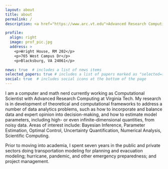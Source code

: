 ```yaml
---
layout: about
title: about
permalink: /
description: <a href="https://www.arc.vt.edu">Advanced Research Computing, Virginia Tech</a>. #Address. Contacts. Moto. Etc.

profile:
  align: right
  image: prof_pic.jpg
  address: >
    <p>Wright House, RM 202</p>
    <p>765 West Campus Dr</p>
    <p>Blacksburg, VA 24061</p>

news: true  # includes a list of news items
selected_papers: true # includes a list of papers marked as "selected={true}"
social: true  # includes social icons at the bottom of the page
---
```


I am a computer and math nerd currently working as Computational Scientist with Advanced Research Computing at Virginia Tech. My research is in development of theoretical and computational frameworks to address a number of data analytics problems, such as how to incorporate and balance data and expert opinion into decision-making, and how to estimate model parameters, including high- or even infinite-dimensional quantities, from noisy data. Areas of interest include: Bayesian Inference, Parameter Estimation, Optimal Control, Uncertainty Quantification, Numerical Analysis, Scientific Computing.

Prior to moving into academia, I spent seven years in the public and private sectors doing transportation modeling for planning and evacuation modeling; hurricane, pandemic, and other emergency preparedness; and project management.
